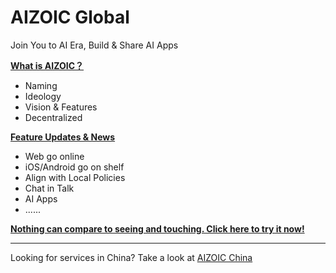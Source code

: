 # AIZOIC Global

Join You to AI Era, Build & Share AI Apps

[**What is AIZOIC？**](./home.md)

- Naming
- Ideology
- Vision & Features
- Decentralized

[**Feature Updates &amp; News**](./news.md)

- Web go online
- iOS/Android go on shelf
- Align with Local Policies
- Chat in Talk
- AI Apps
- ......

[**Nothing can compare to seeing and touching. Click here to try it now!**](https://u.aizoi.cc)

---

Looking for services in China? Take a look at [AIZOIC China](https://github.com/aizoic/cn/)
